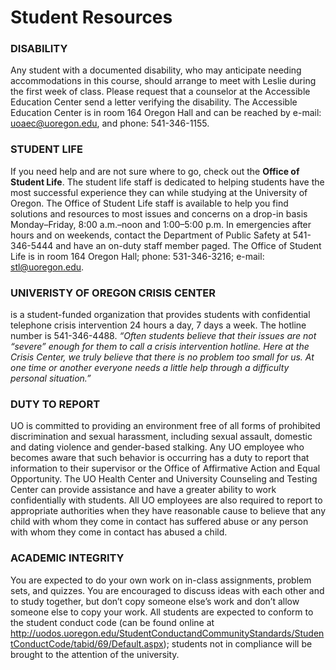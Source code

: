 # Student Resources

### DISABILITY
Any student with a documented disability, who may anticipate needing accommodations in this course, should arrange to meet with Leslie during the first week of class.  Please request that a counselor at the Accessible Education Center send a letter verifying the disability.  The Accessible Education Center is in room 164 Oregon Hall and can be reached by e-mail: uoaec@uoregon.edu, and phone: 541-346-1155.

### STUDENT LIFE
If you need help and are not sure where to go, check out the **Office of Student Life**.  The student life staff is dedicated to helping students have the most successful experience they can while studying at the University of Oregon. The Office of Student Life staff is available to help you find solutions and resources to most issues and concerns on a drop-in basis Monday–Friday, 8:00 a.m.–noon and 1:00–5:00 p.m. In emergencies after hours and on weekends, contact the Department of Public Safety at 541-346-5444 and have an on-duty staff member paged.  The Office of Student Life is in room 164 Oregon Hall; phone: 531-346-3216; e-mail:  stl@uoregon.edu.

### UNIVERISTY OF OREGON CRISIS CENTER
is a student-funded organization that provides students with confidential telephone crisis intervention 24 hours a day, 7 days a week.  The hotline number is 541-346-4488.  *“Often students believe that their issues are not “severe” enough for them to call a crisis intervention hotline.  Here at the Crisis Center, we truly believe that there is no problem too small for us.  At one time or another everyone needs a little help through a difficulty personal situation.”*

### DUTY TO REPORT
UO is committed to providing an environment free of all forms of prohibited discrimination and sexual harassment, including sexual assault, domestic and dating violence and gender-based stalking. Any UO employee who becomes aware that such behavior is occurring has a duty to report that information to their supervisor or the Office of Affirmative Action and Equal Opportunity. The UO Health Center and University Counseling and Testing Center can provide assistance and have a greater ability to work confidentially with students. All UO employees are also required to report to appropriate authorities when they have reasonable cause to believe that any child with whom they come in contact has suffered abuse or any person with whom they come in contact has abused a child.

### ACADEMIC INTEGRITY
You are expected to do your own work on in-class assignments, problem sets, and quizzes. You are encouraged to discuss ideas with each other and to study together, but don’t copy someone else’s work and don’t allow someone else to copy your work. All students are expected to conform to the student conduct code (can be found online at http://uodos.uoregon.edu/StudentConductandCommunityStandards/StudentConductCode/tabid/69/Default.aspx); students not in compliance will be brought to the attention of the university.
